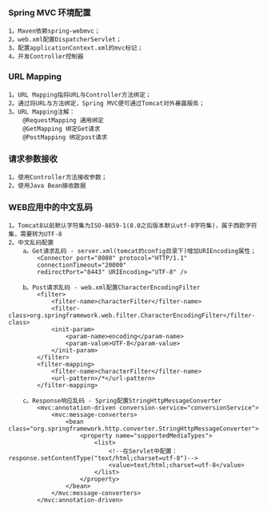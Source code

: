 ### Spring MVC 环境配置 ###
    1。Maven依赖spring-webmvc；
    2。web.xml配置DispatcherServlet；
    3。配置applicationContext.xml的mvc标记；
    4。开发Controller控制器
### URL Mapping ###
    1。URL Mapping指将URL与Controller方法绑定；
    2。通过将URL与方法绑定，Spring MVC便可通过Tomcat对外暴露服务；
    3。URL Mapping注解：
        @RequestMapping 通用绑定
        @GetMapping 绑定Get请求
        @PostMapping 绑定post请求

### 请求参数接收 ###
    1。使用Controller方法接收参数；
    2。使用Java Bean接收数据

### WEB应用中的中文乱码 ###
    1。Tomcat8以前默认字符集为ISO-8859-1(8.0之后版本默认utf-8字符集)，属于西欧字符集，需要转为UTF-8
    2。中文乱码配置
        a。Get请求乱码 - server.xml(tomcat的config目录下)增加URIEncoding属性；
            <Connector port="8080" protocol="HTTP/1.1"
            connectionTimeout="20000"
            redirectPort="8443" URIEncoding="UTF-8" />

        b。Post请求乱码 - web.xml配置CharacterEncodingFilter
            <filter>
                <filter-name>characterFilter</filter-name>
                <filter-class>org.springframework.web.filter.CharacterEncodingFilter</filter-class>
                <init-param>
                    <param-name>encoding</param-name>
                    <param-value>UTF-8</param-value>
                </init-param>
            </filter>
            <filter-mapping>
                <filter-name>characterFilter</filter-name>
                <url-pattern>/*</url-pattern>
            </filter-mapping>

        c。Response响应乱码 - Spring配置StringHttpMessageConverter
            <mvc:annotation-driven conversion-service="conversionService">
                <mvc:message-converters>
                    <bean class="org.springframework.http.converter.StringHttpMessageConverter">
                        <property name="supportedMediaTypes">
                            <list>
                                <!--在Servlet中配置：response.setContentType("text/html;charset=utf-8")-->
                                <value>text/html;charset=utf-8</value>
                            </list>
                        </property>
                    </bean>
                </mvc:message-converters>
            </mvc:annotation-driven>